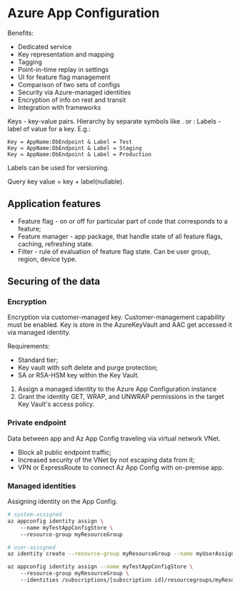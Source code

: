 # Azure App Configuration

Benefits:
- Dedicated service
- Key representation and mapping
- Tagging
- Point-in-time replay in settings
- UI for feature flag management
- Comparison of two sets of configs
- Security via Azure-managed identities
- Encryption of info on rest and transit
- Integration with frameworks

Keys - key-value pairs.
Hierarchy by separate symbols like . or :
Labels - label of value for a key. E.g.:
```
Key = AppName:DbEndpoint & Label = Test
Key = AppName:DbEndpoint & Label = Staging
Key = AppName:DbEndpoint & Label = Production
```
Labels can be used for versioning.

Query key value = key + label(nullable).

## Application features
- Feature flag - on or off for particular part of code that corresponds to a feature;
- Feature manager - app package, that handle state of all feature flags, caching, refreshing state.
- Filter - rule of evaluation of feature flag state. Can be user group, region, device type.

## Securing of the data
### Encryption
Encryption via customer-managed key. 
Customer-management capability must be enabled. Key is store in the AzureKeyVault and AAC get accessed it via managed identity.

Requirements:
- Standard tier;
- Key vault with soft delete and purge protection;
- SA or RSA-HSM key within the Key Vault.

1. Assign a managed identity to the Azure App Configuration instance
2. Grant the identity GET, WRAP, and UNWRAP permissions in the target Key Vault's access policy.

### Private endpoint
Data between app and Az App Config traveling via virtual network VNet.
- Block all public endpoint traffic;
- Increased security of the VNet by not escaping data from it;
- VPN or ExpressRoute to connect Az App Config with on-premise app.

### Managed identities
Assigning identity on the App Config.
```bash
# system-assigned
az appconfig identity assign \ 
    --name myTestAppConfigStore \ 
    --resource-group myResourceGroup

# user-assigned
az identity create --resource-group myResourceGroup --name myUserAssignedIdentity

az appconfig identity assign --name myTestAppConfigStore \ 
    --resource-group myResourceGroup \ 
    --identities /subscriptions/[subscription id]/resourcegroups/myResourceGroup/providers/Microsoft.ManagedIdentity/userAssignedIdentities/myUserAssignedIdentity
```

